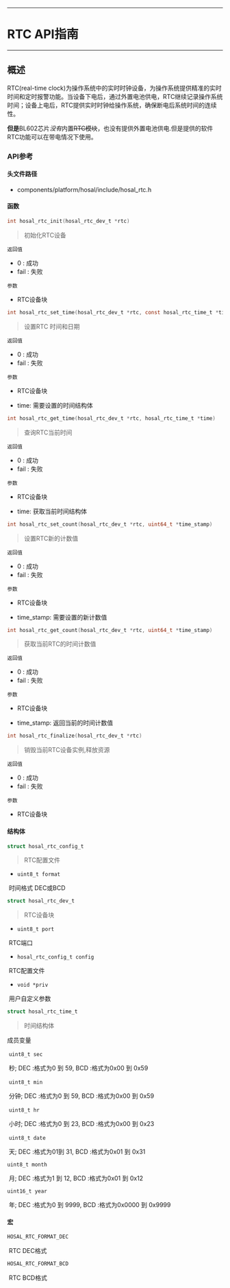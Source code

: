 ------

# RTC API指南

------

## 概述

RTC(real-time clock)为操作系统中的实时时钟设备，为操作系统提供精准的实时时间和定时报警功能。当设备下电后，通过外置电池供电，RTC继续记录操作系统时间；设备上电后，RTC提供实时时钟给操作系统，确保断电后系统时间的连续性。

**但是**BL602芯片*没有*内置~~RTC模块~~，也没有提供外置电池供电.但是提供的软件RTC功能可以在带电情况下使用。

### API参考

#### 头文件路径

- components/platform/hosal/include/hosal_rtc.h

#### 函数

```c
int hosal_rtc_init(hosal_rtc_dev_t *rtc)
```

> 初始化RTC设备

`返回值`

- 0 : 成功
- fail :  失败

`参数`

- RTC设备块



```c
int hosal_rtc_set_time(hosal_rtc_dev_t *rtc, const hosal_rtc_time_t *time)
```

> 设置RTC 时间和日期

`返回值`

- 0 : 成功
- fail :  失败

`参数`

- RTC设备块

- time: 需要设置的时间结构体



```c
int hosal_rtc_get_time(hosal_rtc_dev_t *rtc, hosal_rtc_time_t *time)
```

> 查询RTC当前时间

`返回值`

- 0 : 成功
- fail :  失败

`参数`

- RTC设备块

- time: 获取当前时间结构体



```c
int hosal_rtc_set_count(hosal_rtc_dev_t *rtc, uint64_t *time_stamp)
```

> 设置RTC新的计数值

`返回值`

- 0 : 成功
- fail :  失败

`参数`

- RTC设备块

- time_stamp: 需要设置的新计数值



```c
int hosal_rtc_get_count(hosal_rtc_dev_t *rtc, uint64_t *time_stamp)
```

> 获取当前RTC的时间计数值

`返回值`

- 0 : 成功
- fail :  失败

`参数`

- RTC设备块

- time_stamp: 返回当前的时间计数值



```c
int hosal_rtc_finalize(hosal_rtc_dev_t *rtc)
```

>  销毁当前RTC设备实例,释放资源

`返回值`

- 0 : 成功
- fail :  失败

`参数`

- RTC设备块



#### 结构体

```c
struct hosal_rtc_config_t
```

> RTC配置文件

- `uint8_t format`

​	时间格式 DEC或BCD

```c
struct hosal_rtc_dev_t
```

> RTC设备块

- `uint8_t port`

​		RTC端口

- `hosal_rtc_config_t config`

​		RTC配置文件

- `void *priv`

​		用户自定义参数



```c
struct hosal_rtc_time_t
```

> 时间结构体

成员变量 

​	 `uint8_t sec`

​		秒; DEC :格式为0 到 59, BCD :格式为0x00 到 0x59 

​	`uint8_t min`

​		分钟; DEC :格式为0 到 59, BCD :格式为0x00 到 0x59 

​	 `uint8_t hr`

​		小时; DEC :格式为0 到 23, BCD :格式为0x00 到 0x23 

​	`uint8_t date`

​		天; DEC :格式为01到 31, BCD :格式为0x01 到 0x31 

  `uint8_t month`

​		月; DEC :格式为1 到 12, BCD :格式为0x01 到 0x12 

`uint16_t year`

​		年; DEC :格式为0 到 9999, BCD :格式为0x0000 到 0x9999 



#### 宏

```c
HOSAL_RTC_FORMAT_DEC
```

​	RTC DEC格式

```c
HOSAL_RTC_FORMAT_BCD
```

​	RTC BCD格式
